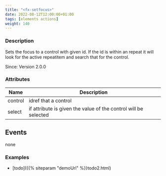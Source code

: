 ```yaml
---
title: "<fx-setfocus>"
date: 2022-08-12T12:00:00+01:00
tags: [elements actions]
weight: 140
---
```


### Description

Sets the focus to a control with given id. If the id
is within an repeat it will look for the active repeatitem
and search that for the control. 

Since: Version 2.0.0

### Attributes

| Name    | Description                         |
|---------|-------------------------------------|
| control | idref that a control                |
| select | if attribute is given the value of the control will be selected                |
  

## Events

none

### Examples

* [todo]({{% siteparam "demoUrl" %}}todo2.html)


